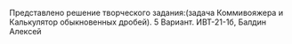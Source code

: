 Представлено решение творческого задания:(задача Коммивояжера и Калькулятор обыкновенных дробей). 
5 Вариант. ИВТ-21-1б, Балдин Алексей
